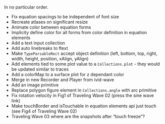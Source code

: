 In no particular order.

* Fix equation spacings to be independent of font size
* Recreate atlases on significant resize
* Animate color between equation forms
* Implicity define color for all forms from color definition in equation elements
* Add a text input collection
* Add auto linebreaks to ftext
* Make `TypeParsableRect` accept object definition (left, bottom, top, right, width, height, position, xAlign, yAlign)
* Add elements tied to some plot value to a `Collections.plot` - they would be updated similar to traces
* Add a colorMap to a surface plot for z dependant color
* Merge in new Recorder and Player from ivid-wave
* Add an image primitive
* Replace polygon figure element in `Collections.angle` with arc primitive
* Fix rotation velocity in Fig1 of Traveling Wave 02 (press the sine wave link)
* Make touchBorder and isTouchable in equation elements api just touch (see Fig4 of Traveling Wave 02)
* Traveling Wave 03 where are the snapshots after “touch freeze”?



